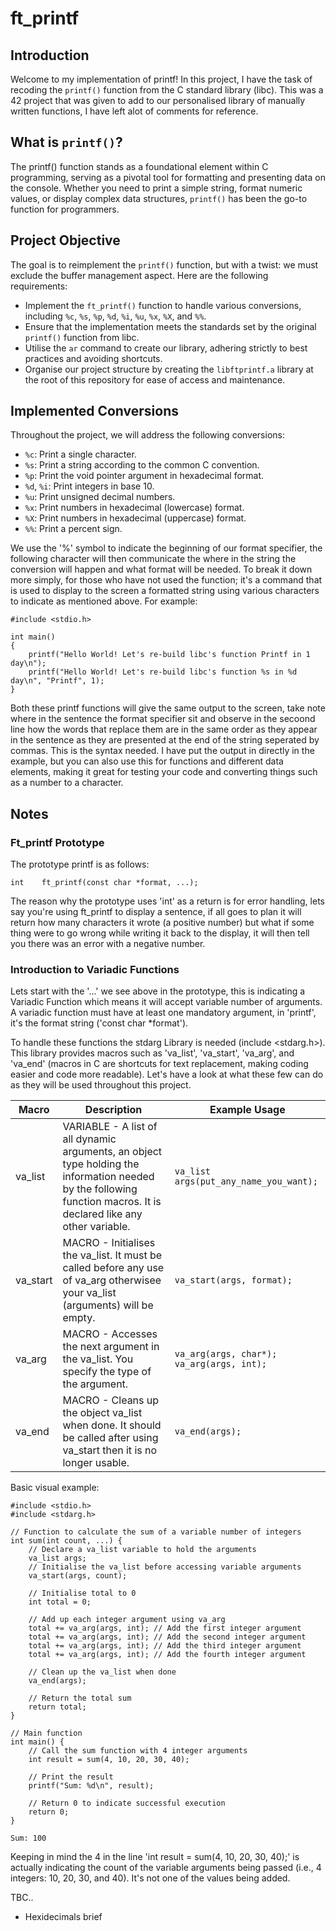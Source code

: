 # ft_printf

## Introduction

Welcome to my implementation of printf! In this project, I have the task of recoding the `printf()` function from the C standard library (libc). This was a 42 project that was given to add to our personalised library of manually written functions, I have left alot of comments for reference.

## What is `printf()`?

The printf() function stands as a foundational element within C programming, serving as a pivotal tool for formatting and presenting data on the console. Whether you need to print a simple string, format numeric values, or display complex data structures, `printf()` has been the go-to function for programmers.

## Project Objective

The goal is to reimplement the `printf()` function, but with a twist: we must exclude the buffer management aspect. Here are the following requirements:

- Implement the `ft_printf()` function to handle various conversions, including `%c`, `%s`, `%p`, `%d`, `%i`, `%u`, `%x`, `%X`, and `%%`.
- Ensure that the implementation meets the standards set by the original `printf()` function from libc.
- Utilise the `ar` command to create our library, adhering strictly to best practices and avoiding shortcuts.
- Organise our project structure by creating the `libftprintf.a` library at the root of this repository for ease of access and maintenance.

## Implemented Conversions

Throughout the project, we will address the following conversions:

- `%c`: Print a single character.
- `%s`: Print a string according to the common C convention.
- `%p`: Print the void pointer argument in hexadecimal format.
- `%d`, `%i`: Print integers in base 10.
- `%u`: Print unsigned decimal numbers.
- `%x`: Print numbers in hexadecimal (lowercase) format.
- `%X`: Print numbers in hexadecimal (uppercase) format.
- `%%`: Print a percent sign.

We use the '%' symbol to indicate the beginning of our format specifier, the following character will then communicate the where in the string the conversion will happen and what format will be needed. To break it down more simply, for those who have not used the function; it's a command that is used to display to the screen a formatted string using various characters to indicate as mentioned above. For example:

```
#include <stdio.h>

int main()
{
	printf("Hello World! Let's re-build libc's function Printf in 1 day\n");
	printf("Hello World! Let's re-build libc's function %s in %d day\n", "Printf", 1);
}
```

Both these printf functions will give the same output to the screen, take note where in the sentence the format specifier sit and observe in the secoond line how the words that replace them are in the same order as they appear in the sentence as they are presented at the end of the string seperated by commas. This is the syntax needed. I have put the output in directly in the example, but you can also use this for functions and different data elements, making it great for testing your code and converting things such as a number to a character. 

## Notes

### Ft_printf Prototype
 The prototype printf is as follows:

 ```
 int	ft_printf(const char *format, ...);

 ```

The reason why the prototype uses 'int' as a return is for error handling, lets say you're using ft_printf to display a sentence, if all goes to plan it will return how many characters it wrote (a positive number) but what if some thing were to go wrong while writing it back to the display, it will then tell you there was an error with a negative number.

### Introduction to Variadic Functions
Lets start with the '...' we see above in the prototype, this is indicating a Variadic Function which means it will accept variable number of arguments. A variadic function must have at least one mandatory argument, in 'printf', it's the format string ('const char *format'). 

To handle these functions the stdarg Library is needed (include <stdarg.h>). This library provides macros such as 'va_list', 'va_start', 'va_arg', and 'va_end' (macros in C are shortcuts for text replacement, making coding easier and code more readable). Let's have a look at what these few can do as they will be used throughout this project.

| Macro   | Description                                                                           | Example Usage                           |
|---------|---------------------------------------------------------------------------------------|-----------------------------------------|
| va_list | VARIABLE - A list of all dynamic arguments, an object type holding the information needed by the following function macros. It is declared like any other variable.        | `va_list args(put_any_name_you_want);`                         |
| va_start| MACRO - Initialises the va_list. It must be called before any use of va_arg otherwisee your va_list (arguments) will be empty.             | `va_start(args, format);`               |
| va_arg  | MACRO - Accesses the next argument in the va_list. You specify the type of the argument.       | `va_arg(args, char*);`<br>`va_arg(args, int);` |
| va_end  | MACRO - Cleans up the object va_list when done. It should be called after using va_start then it is no longer usable.             | `va_end(args);`                         |


Basic visual example:
```
#include <stdio.h>
#include <stdarg.h>

// Function to calculate the sum of a variable number of integers
int sum(int count, ...) {
    // Declare a va_list variable to hold the arguments
    va_list args;
    // Initialise the va_list before accessing variable arguments
    va_start(args, count);

    // Initialise total to 0
    int total = 0;
    
    // Add up each integer argument using va_arg
    total += va_arg(args, int); // Add the first integer argument
    total += va_arg(args, int); // Add the second integer argument
    total += va_arg(args, int); // Add the third integer argument
    total += va_arg(args, int); // Add the fourth integer argument

    // Clean up the va_list when done
    va_end(args);

    // Return the total sum
    return total;
}

// Main function
int main() {
    // Call the sum function with 4 integer arguments
    int result = sum(4, 10, 20, 30, 40);

    // Print the result
    printf("Sum: %d\n", result);

    // Return 0 to indicate successful execution
    return 0;
}
```
```
Sum: 100
```

Keeping in mind the 4 in the line 'int result = sum(4, 10, 20, 30, 40);' is actually indicating the count of the variable arguments being passed (i.e., 4 integers: 10, 20, 30, and 40). It's not one of the values being added.

TBC..

- Hexidecimals brief




 
